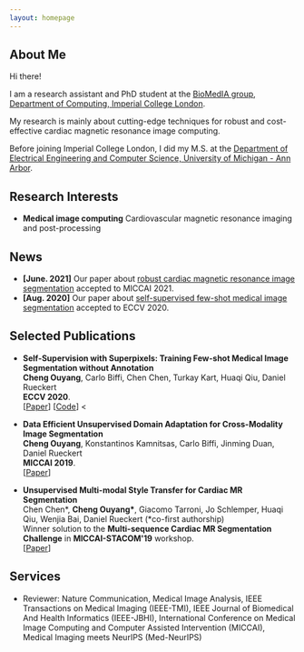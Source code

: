 ```yaml
---
layout: homepage
---
```


## About Me

Hi there!

I am a research assistant and PhD student at the [BioMedIA group](https://biomedia.doc.ic.ac.uk/), [Department of Computing, Imperial College London](https://www.imperial.ac.uk/computing).

My research is mainly about cutting-edge techniques for robust and cost-effective cardiac magnetic resonance image computing.

Before joining Imperial College London, I did my M.S. at the [Department of Electrical Engineering and Computer Science, University of Michigan - Ann Arbor](https://eecs.engin.umich.edu/).

## Research Interests

- **Medical image computing** Cardiovascular magnetic resonance imaging and post-processing

## News

- **[June. 2021]** Our paper about [robust cardiac magnetic resonance image segmentation](https://arxiv.org/abs/2107.01079) accepted to MICCAI 2021.
- **[Aug. 2020]** Our paper about [self-supervised few-shot medical image segmentation](https://arxiv.org/abs/2007.09886) accepted to ECCV 2020.

## Selected Publications

- **Self-Supervision with Superpixels: Training Few-shot Medical Image Segmentation without Annotation**
  <br>
  **Cheng Ouyang**, Carlo Biffi, Chen Chen, Turkay Kart, Huaqi Qiu, Daniel Rueckert
  <br>
  **ECCV 2020**.
  <br>
  [[Paper](https://arxiv.org/abs/2007.09886)] [[Code](https://github.com/cheng-01037/Self-supervised-Fewshot-Medical-Image-Segmentation)] <

- **Data Efficient Unsupervised Domain Adaptation for Cross-Modality Image Segmentation**
  <br>
  **Cheng Ouyang**, Konstantinos Kamnitsas, Carlo Biffi, Jinming Duan, Daniel Rueckert
  <br>
  **MICCAI 2019**.
  <br>
  [[Paper](https://arxiv.org/abs/1907.02766)]

- **Unsupervised Multi-modal Style Transfer for Cardiac MR Segmentation**
  <br>
  Chen Chen\*, **Cheng Ouyang\***, Giacomo Tarroni, Jo Schlemper, Huaqi Qiu, Wenjia Bai, Daniel Rueckert (*co-first authorship)
  <br>
  Winner solution to the **Multi-sequence Cardiac MR Segmentation Challenge** in **MICCAI-STACOM'19** workshop.
  <br>
  [[Paper](https://arxiv.org/abs/1908.07344)] 

## Services
- Reviewer: Nature Communication, Medical Image Analysis, IEEE Transactions on Medical Imaging (IEEE-TMI), IEEE Journal of Biomedical And Health Informatics (IEEE-JBHI), International Conference on Medical Image Computing and Computer Assisted Intervention (MICCAI), Medical Imaging meets NeurIPS (Med-NeurIPS)


